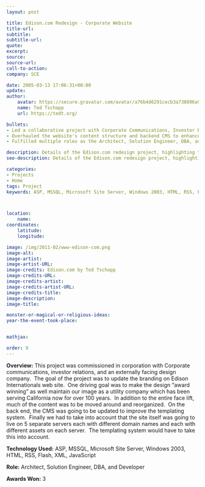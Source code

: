 ```yaml
---
layout: post

title: Edison.com Redesign - Corporate Website
title-url:
subtitle:
subtitle-url:
quote:
excerpt:
source:
source-url:
call-to-action:
company: SCE

date: 2005-03-13 17:06:31+00:00
update:
author:
    avatar: https://secure.gravatar.com/avatar/a76b4d6291cecb3a738896a971bfb903?s=512&d=mp&r=g
    name: Ted Tschopp
    url: https://tedt.org/

bullets:
- Led a collaborative project with Corporate Communications, Investor Relations, and an external design firm to revamp Edison International's website, aiming for an "award-winning" design that honors the company's century-long history as a California utility service provider.
- Overhauled the website's content structure and backend CMS to enhance the templating system, ensuring functionality across five distinct servers with unique domain names and assets.
- Fulfilled multiple roles as the Architect, Solution Engineer, DBA, and Developer, utilizing technologies such as ASP, MSSQL, Microsoft Site Server, Windows 2003, HTML, RSS, Flash, XML, and JavaScript, contributing to the project's recognition with 3 awards.

description: Details of the Edison.com redesign project, highlighting the collaboration with Corporate Communications and Investor Relations, the goal to update branding, and the technical backend improvements.
seo-description: Details of the Edison.com redesign project, highlighting the collaboration with Corporate Communications and Investor Relations, the goal to update branding, and the technical backend improvements.

categories: 
- Projects
- Home
tags: Project
keywords: ASP, MSSQL, Microsoft Site Server, Windows 2003, HTML, RSS, Flash, XML, JavaScript



location:
    name:
coordinates:
    latitude:
    longitude:

image: /img/2011-02/www-edison-com.png
image-alt:
image-artist:
image-artist-URL:
image-credits: Edison.com by Ted Tschopp
image-credits-URL:
image-credits-artist:
image-credits-artist-URL:
image-credits-title:
image-description:
image-title:

monster-or-magical-or-religious-ideas:
year-the-event-took-place:


mathjax:

order: 9
---
```


**Overview:** This project was commissioned in corporation with Corporate communications, investor relations, and an externally facing design company.  The goal of the project was to update the branding on Edison Internationals web site.  One driving goal was to make the design “award winning” as well maintain our image as a utility company which has been serving California now for over 100 years.  In addition to the entire face lift, much of the content was to be moved around and reorganized.  On the back end, the CMS was going to be updated to improve the templating system.  Finally we had to take into account that the site itself was going to live on 5 separate servers each with different domain names and each with different assets on each server.  The templating system would have to take this into account.

**Technology Used:** ASP, MSSQL, Microsoft Site Server, Windows 2003, HTML, RSS, Flash, XML, JavaScript

**Role:** Architect, Solution Engineer, DBA, and Developer

**Awards Won:** 3